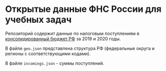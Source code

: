 # Открытые данные ФНС России для учебных задач

Репозиторий содержит данные по налоговым поступлениям в [консолидированный бюджет РФ](https://ru.wikipedia.org/wiki/Консолидированный_бюджет#Консолидированный_бюджет_Российской_Федерации) за 2019 и 2020 годы.

В файле `geo.json` представлена структура РФ (федеральные округа и регионы с соответствующими кодами).

В файле `incomings.json` - суммы поступлений. 